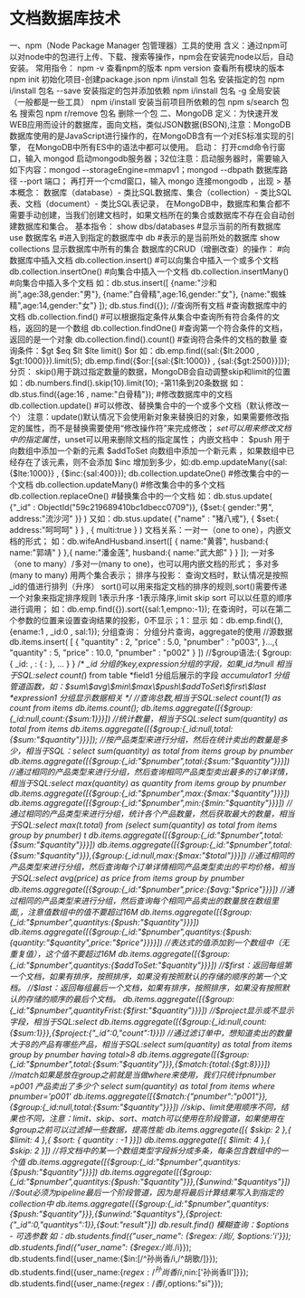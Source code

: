 # 文档数据库技术
一、npm（Node Package Manager 包管理器）工具的使用
		含义：通过npm可以对node中的包进行上传、下载、搜索等操作，npm会在安装完node以后，自动安装。
		常用指令：
				npm -v 查看npm的版本
				npm version 查看所有模块的版本
				npm init 初始化项目-创建package.json
				npm i/install 包名 安装指定的包
				npm i/install 包名 --save 安装指定的包并添加依赖
				npm i/install 包名 -g 全局安装（一般都是一些工具）
				npm i/install 安装当前项目所依赖的包
				npm s/search 包名 搜索包
				npm r/remove 包名 删除一个包
二、MongoDB
	定义：为快速开发WEB应用而设计的数据库，面向文档，类似JSON数据(BSON),注意：MongoDB数据库使用的是JavaScript进行操作的，在MongoDB含有一个对ES标准实现的引擎，
		在MongoDB中所有ES中的语法中都可以使用。
	启动：
		打开cmd命令行窗口，输入 mongod 启动mongodb服务器；32位注意：启动服务器时，需要输入如下内容：mongod --storageEngine=mmapv1；mongod --dbpath 数据库路径 --port 端口；
		再打开一个cmd窗口，输入 mongo 连接mongodb ，出现 >
	基本概念：
		数据库（database）- 类比SQL数据库、集合（collection）- 类比SQL表、文档（document）- 类比SQL表记录，
		在MongoDB中，数据库和集合都不需要手动创建，当我们创建文档时，如果文档所在的集合或数据库不存在会自动创建数据库和集合。
	基本指令：
		show dbs/databases #显示当前的所有数据库
		use 数据库名 #进入到指定的数据库中
		db #表示的是当前所处的数据库
		show collections 显示数据库中所有的集合
	数据库的CRUD（增删改查）的操作：
			#向数据库中插入文档
			 db.collection.insert() #可以向集合中插入一个或多个文档
			 db.collection.insertOne() #向集合中插入一个文档
			 db.collection.insertMany() #向集合中插入多个文档
			 如：db.stus.insert([
					{name:"沙和尚",age:38,gender:"男"},
					{name:"白骨精",age:16,gender:"女"},
					{name:"蜘蛛精",age:14,gender:"女"}
				]);
			 db.stus.find({}); //查询所有文档
			#查询数据库中的文档
			 db.collection.find() #可以根据指定条件从集合中查询所有符合条件的文档，返回的是一个数组
			 db.collection.findOne() #查询第一个符合条件的文档，返回的是一个对象
			 db.collection.find().count() #查询符合条件的文档的数量
			 查询条件：$gt $eq $lt $lte limit() $or
			 如：db.emp.find({sal:{$lt:2000 , $gt:1000}}).limit(5);
				 db.emp.find({$or:[{sal:{$lt:1000}} , {sal:{$gt:2500}}]});
			 分页：
			 skip()用于跳过指定数量的数据，MongoDB会自动调整skip和limit的位置
			 如：db.numbers.find().skip(10).limit(10); -第11条到20条数据
			 如：db.stus.find({age:16 , name:"白骨精"});
			#修改数据库中的文档
			 db.collection.update() #可以修改、替换集合中的一个或多个文档（默认修改一个）
				注意：update()默认情况下会使用新对象来替换旧的对象，如果需要修改指定的属性，而不是替换需要使用“修改操作符”来完成修改；
							$set 可以用来修改文档中的指定属性，$unset可以用来删除文档的指定属性；
							内嵌文档中：
							$push 用于向数组中添加一个新的元素
							$addToSet 向数组中添加一个新元素 ，如果数组中已经存在了该元素，则不会添加
							$inc 增加到多少，如:db.emp.updateMany({sal:{$lte:1000}} , {$inc:{sal:400}});
			 db.collection.updateOne()	#修改集合中的一个文档
			 db.collection.updateMany() #修改集合中的多个文档
			 db.collection.replaceOne() #替换集合中的一个文档
			 如：db.stus.update(
				{"_id" : ObjectId("59c219689410bc1dbecc0709")},
				{$set:{
					gender:"男",
					address:"流沙河"
				}}
			 )
			 又如：db.stus.update(
					{"name" : "猪八戒"},
					{
						$set:{
						address:"呵呵呵"
						}
					}  ,
					{
						multi:true
					}
			 )
    文档关系：一对一（one to one），内嵌文档的形式；
			 如：db.wifeAndHusband.insert([
					{
						name:"黄蓉",
						husband:{
							name:"郭靖"
						}
					},{
						name:"潘金莲",
						husband:{
							name:"武大郎"
						}
					}
				]);
			 一对多（one to many）/多对一(many to one)，也可以用内嵌文档的形式；
			 多对多(many to many) 用两个集合表示；
	排序与投影：
			查询文档时，默认情况是按照_id的值进行排列（升序）
			sort()可以用来指定文档的排序的规则,sort()需要传递一个对象来指定排序规则 1表示升序 -1表示降序,limit skip sort 可以以任意的顺序进行调用；
			如：db.emp.find({}).sort({sal:1,empno:-1});
			在查询时，可以在第二个参数的位置来设置查询结果的投影，0不显示；1：显示
			如：db.emp.find({},{ename:1 , _id:0 , sal:1});
	分组查询：
		分组分片查询，aggregate的使用
		//源数据
		db.items.insert( [
		  {
		   "quantity" : 2,
		   "price" : 5.0,
		   "pnumber" : "p003",
		  }...,{
		   "quantity" : 5,
		   "price" : 10.0,
		   "pnumber" : "p002"
		  }
		])
		//$group语法:{ $group: { _id: <expression>, <field1>: { <accumulator1> : <expression1> }, ... } }
		/*
		 *_id 分组的key,expression分组的字段，如果_id为null 相当于SQL:select count(*) from table
		 *field1 分组后展示的字段
		 *accumulator1 分组管道函数，如：$sum\$avg\$min\$max\$push\$addToSet\$first\$last
		 *expression1  分组显示数据相关
		 */	
		//查询总数,相当于SQL:select count(1) as count from items
		db.items.count();
		db.items.aggregate([{$group:{_id:null,count:{$sum:1}}}])
		//统计数量，相当于SQL:select sum(quantity) as total  from  items
		db.items.aggregate([{$group:{_id:null,total:{$sum:"$quantity"}}}]);
		//按产品类型来进行分组，然后在统计卖出的数量是多少，相当于SQL：select sum(quantity) as total from  items  group by pnumber
		db.items.aggregate([{$group:{_id:"$pnumber",total:{$sum:"$quantity"}}}])
		//通过相同的产品类型来进行分组，然后查询相同产品类型卖出最多的订单详情，相当于SQL:select max(quantity) as quantity from  items  group by pnumber
		db.items.aggregate([{$group:{_id:"$pnumber",max:{$max:"$quantity"}}}])
		db.items.aggregate([{$group:{_id:"$pnumber",min:{$min:"$quantity"}}}])
		//通过相同的产品类型来进行分组，统计各个产品数量，然后获取最大的数量，相当于SQL:select max(t.total) from (select sum(quantity) as total from  items  group by pnumber) t
		db.items.aggregate([{$group:{_id:"$pnumber",total:{$sum:"$quantity"}}}])
		db.items.aggregate([{$group:{_id:"$pnumber",total:{$sum:"$quantity"}}},{$group:{_id:null,max:{$max:"$total"}}}])
		//通过相同的产品类型来进行分组，然后查询每个订单详情相同产品类型卖出的平均价格，相当于SQL:select avg(price) as price from  items  group by pnumber
		db.items.aggregate([{$group:{_id:"$pnumber",price:{$avg:"$price"}}}])
		//通过相同的产品类型来进行分组，然后查询每个相同产品卖出的数量放在数组里面,，注意值数组中的值不要超过16M
		db.items.aggregate([{$group:{_id:"$pnumber",quantitys:{$push:"$quantity"}}}])
		db.items.aggregate([{$group:{_id:"$pnumber",quantitys:{$push:{quantity:"$quantity",price:"$price"}}}}])
		//表达式的值添加到一个数组中（无重复值），这个值不要超过16M
		db.items.aggregate([{$group:{_id:"$pnumber",quantitys:{$addToSet:"$quantity"}}}])
		//$first：返回每组第一个文档，如果有排序，按照排序，如果没有按照默认的存储的顺序的第一个文档。
		//$last：返回每组最后一个文档，如果有排序，按照排序，如果没有按照默认的存储的顺序的最后个文档。
		db.items.aggregate([{$group:{_id:"$pnumber",quantityFrist:{$first:"$quantity"}}}])
		//$project显示或不显示字段，相当于SQL:select
		db.items.aggregate([{$group:{_id:null,count:{$sum:1}}},{$project:{"_id":0,"count":1}}])
		//通过滤订单中，想知道卖出的数量大于8的产品有哪些产品，相当于SQL:select sum(quantity) as total from  items  group by pnumber having total>8
		db.items.aggregate([{$group:{_id:"$pnumber",total:{$sum:"$quantity"}}},{$match:{total:{$gt:8}}}])
		//$match如果是放在$group之前就是当做where来使用，我们只统计pnumber =p001 产品卖出了多少个  select sum(quantity) as total from  items where pnumber='p001'
		db.items.aggregate([{$match:{"pnumber":"p001"}},{$group:{_id:null,total:{$sum:"$quantity"}}}])
		//$skip、$limit使用顺序不同，结果也不同，注意：$limit、$skip、$sort、$match可以使用在阶段管道，如果使用在$group之前可以过滤掉一些数据，提高性能
		db.items.aggregate([{ $skip: 2 },{ $limit: 4 },{ $sort: { quantity : -1 }}])
		db.items.aggregate([{ $limit: 4 },{ $skip: 2 }])
		//将文档中的某一个数组类型字段拆分成多条，每条包含数组中的一个值
		db.items.aggregate([{$group:{_id:"$pnumber",quantitys:{$push:"$quantity"}}}])
		db.items.aggregate([{$group:{_id:"$pnumber",quantitys:{$push:"$quantity"}}},{$unwind:"$quantitys"}])
		//$out必须为pipeline最后一个阶段管道，因为是将最后计算结果写入到指定的collection中
		db.items.aggregate([{$group:{_id:"$pnumber",quantitys:{$push:"$quantity"}}},{$unwind:"$quantitys"},{$project:{"_id":0,"quantitys":1}},{$out:"result"}])
		db.result.find()
	模糊查询：$options - 可选参数
		如：db.students.find({"user_name": {$regex: /尚/, $options:'i'}});
		   db.students.find({"user_name": {$regex:/尚.*/i}});
		   db.students.find({user_name:{$in:[/^孙尚香/i,/^胡歌/]}});
		   db.students.find({user_name:{$regex:/^孙尚香/i,$nin:['孙尚香II']}});
		   db.students.find({user_name:{$regex:/香/,$options:"si"}});
